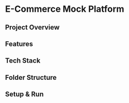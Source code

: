 # E-Commerce Mock Platform

## Project Overview

## Features

## Tech Stack

## Folder Structure

## Setup & Run
